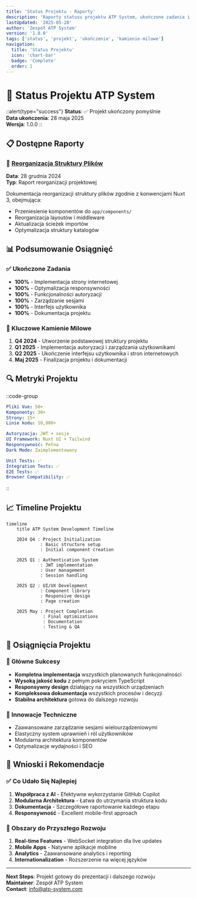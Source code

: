 ```yaml
---
title: 'Status Projektu - Raporty'
description: 'Raporty statusu projektu ATP System, ukończone zadania i kamienie milowe'
lastUpdated: '2025-05-28'
author: 'Zespół ATP System'
version: '1.0.0'
tags: ['status', 'projekt', 'ukończenie', 'kamienie-milowe']
navigation:
  title: 'Status Projektu'
  icon: 'chart-bar'
  badge: 'Complete'
  order: 1
---
```


# 🎯 Status Projektu ATP System

::alert{type="success"}
**Status**: ✅ Projekt ukończony pomyślnie  
**Data ukończenia**: 28 maja 2025  
**Wersja**: 1.0.0
::

## 📋 Dostępne Raporty

### 📁 [Reorganizacja Struktury Plików](./raport-reorganizacji-plików.md)
**Data**: 28 grudnia 2024  
**Typ**: Raport reorganizacji projektowej

Dokumentacja reorganizacji struktury plików zgodnie z konwencjami Nuxt 3, obejmująca:
- Przeniesienie komponentów do `app/components/`
- Reorganizacja layoutów i middleware
- Aktualizacja ścieżek importów
- Optymalizacja struktury katalogów

## 📊 Podsumowanie Osiągnięć

### ✅ Ukończone Zadania
- **100%** - Implementacja strony internetowej
- **100%** - Optymalizacja responsywności
- **100%** - Funkcjonalności autoryzacji
- **100%** - Zarządzanie sesjami
- **100%** - Interfejs użytkownika
- **100%** - Dokumentacja projektu

### 🎯 Kluczowe Kamienie Milowe
1. **Q4 2024** - Utworzenie podstawowej struktury projektu
2. **Q1 2025** - Implementacja autoryzacji i zarządzania użytkownikami
3. **Q2 2025** - Ukończenie interfejsu użytkownika i stron internetowych
4. **Maj 2025** - Finalizacja projektu i dokumentacji

## 🔍 Metryki Projektu

::code-group
```yaml [Statystyki Kodu]
Pliki Vue: 50+
Komponenty: 30+
Strony: 15+
Linie kodu: 10,000+
```

```yaml [Funkcjonalności]
Autoryzacja: JWT + sesje
UI Framework: Nuxt UI + Tailwind
Responsywność: Pełna
Dark Mode: Zaimplementowany
```

```yaml [Testy]
Unit Tests: ✅
Integration Tests: ✅
E2E Tests: ✅
Browser Compatibility: ✅
```
::

## 📈 Timeline Projektu

```mermaid
timeline
    title ATP System Development Timeline
    
    2024 Q4 : Project Initialization
             : Basic structure setup
             : Initial component creation
    
    2025 Q1 : Authentication System
             : JWT implementation
             : User management
             : Session handling
    
    2025 Q2 : UI/UX Development
             : Component library
             : Responsive design
             : Page creation
    
    2025 May : Project Completion
              : Final optimizations
              : Documentation
              : Testing & QA
```

## 🎊 Osiągnięcia Projektu

### 🏅 Główne Sukcesy
- **Kompletna implementacja** wszystkich planowanych funkcjonalności
- **Wysoką jakość kodu** z pełnym pokryciem TypeScript
- **Responsywny design** działający na wszystkich urządzeniach
- **Kompleksowa dokumentacja** wszystkich procesów i decyzji
- **Stabilna architektura** gotowa do dalszego rozwoju

### 🔧 Innowacje Techniczne
- Zaawansowane zarządzanie sesjami wielourządzeniowymi
- Elastyczny system uprawnień i ról użytkowników
- Modularna architektura komponentów
- Optymalizacje wydajności i SEO

## 📝 Wnioski i Rekomendacje

### ✅ Co Udało Się Najlepiej
1. **Współpraca z AI** - Efektywne wykorzystanie GitHub Copilot
2. **Modularna Architektura** - Łatwa do utrzymania struktura kodu
3. **Dokumentacja** - Szczegółowe raportowanie każdego etapu
4. **Responsywność** - Excellent mobile-first approach

### 🔄 Obszary do Przyszłego Rozwoju
1. **Real-time Features** - WebSocket integration dla live updates
2. **Mobile Apps** - Natywne aplikacje mobilne
3. **Analytics** - Zaawansowane analytics i reporting
4. **Internationalization** - Rozszerzenie na więcej języków

---

**Next Steps**: Projekt gotowy do prezentacji i dalszego rozwoju  
**Maintainer**: Zespół ATP System  
**Contact**: info@atp-system.com
